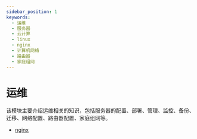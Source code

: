 ```yaml
---
sidebar_position: 1
keywords:
  - 运维
  - 服务器
  - 云计算
  - linux
  - nginx
  - 计算机网络
  - 路由器
  - 家庭组网
---
```


# 运维

该模块主要介绍运维相关的知识，包括服务器的配置、部署、管理、监控、备份、迁移、网络配置、路由器配置、家庭组网等。

- [nginx](/docs/category/nginx)
